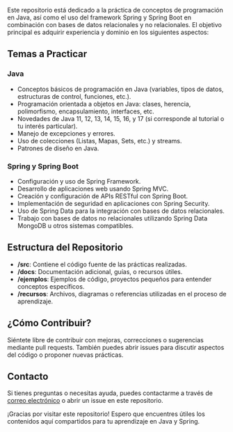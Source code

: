 Este repositorio está dedicado a la práctica de conceptos de programación en Java, así como el uso del framework Spring y Spring Boot en combinación con bases de datos relacionales y no relacionales. El objetivo principal es adquirir experiencia y dominio en los siguientes aspectos:

## Temas a Practicar

### Java
- Conceptos básicos de programación en Java (variables, tipos de datos, estructuras de control, funciones, etc.).
- Programación orientada a objetos en Java: clases, herencia, polimorfismo, encapsulamiento, interfaces, etc.
- Novedades de Java 11, 12, 13, 14, 15, 16, y 17 (si corresponde al tutorial o tu interés particular).
- Manejo de excepciones y errores.
- Uso de colecciones (Listas, Mapas, Sets, etc.) y streams.
- Patrones de diseño en Java.

### Spring y Spring Boot
- Configuración y uso de Spring Framework.
- Desarrollo de aplicaciones web usando Spring MVC.
- Creación y configuración de APIs RESTful con Spring Boot.
- Implementación de seguridad en aplicaciones con Spring Security.
- Uso de Spring Data para la integración con bases de datos relacionales.
- Trabajo con bases de datos no relacionales utilizando Spring Data MongoDB u otros sistemas compatibles.

## Estructura del Repositorio
- **/src**: Contiene el código fuente de las prácticas realizadas.
- **/docs**: Documentación adicional, guías, o recursos útiles.
- **/ejemplos**: Ejemplos de código, proyectos pequeños para entender conceptos específicos.
- **/recursos**: Archivos, diagramas o referencias utilizadas en el proceso de aprendizaje.

## ¿Cómo Contribuir?
Siéntete libre de contribuir con mejoras, correcciones o sugerencias mediante pull requests. También puedes abrir issues para discutir aspectos del código o proponer nuevas prácticas.

## Contacto
Si tienes preguntas o necesitas ayuda, puedes contactarme a través de [correo electrónico](correo@example.com) o abrir un issue en este repositorio.

¡Gracias por visitar este repositorio! Espero que encuentres útiles los contenidos aquí compartidos para tu aprendizaje en Java y Spring.
